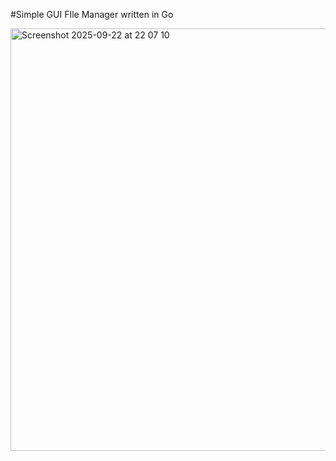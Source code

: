 #Simple GUI FIle Manager written in Go

<img width="886" height="676" alt="Screenshot 2025-09-22 at 22 07 10" src="https://github.com/user-attachments/assets/f89f6cc3-b056-4ac2-9978-0409d676367e" />
